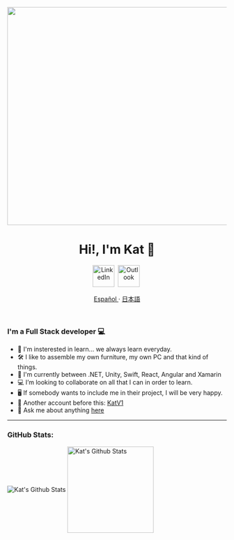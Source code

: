 <p align="center">
    <img align="center" alt="visitors" src="https://raw.githubusercontent.com/Lecraclav/Lecraclav/master/hotdog-batman.gif" width=2500  height= 500/>
</p>

<p>
  <h1 align="center"><b>Hi!, I'm Kat 🦇</b></h1>
</p>


<p align="center">
<a href="https://www.linkedin.com/in/katvalcarcel/"><img src="https://image.flaticon.com/icons/png/512/174/174857.png" height=50 alt="LinkedIn" /></a>&nbsp;
<a href="mailto:kat.valcarcel@live.com?subject=Hi%20Kat"><img src="https://upload.wikimedia.org/wikipedia/commons/thumb/b/b1/Outlook_hi-res_icon_%282019%29.svg/1200px-Outlook_hi-res_icon_%282019%29.svg.png" alt="Outlook" height=50/></a>&nbsp;
</p>
<p align="center">
    <a href="/docs/readme_es.md">Español </a>
    ·
    <a href="/docs/readme_jp.md">日本語</a>
</p>
  </br>
  
### I'm a Full Stack developer 💻

- 👀 I'm insterested in learn... we always learn everyday.
- 🛠 I like to assemble my own furniture, my own PC and that kind of things.
- 🌱 I'm currently between .NET, Unity, Swift, React, Angular and Xamarin
- 💻 I’m looking to collaborate on all that I can in order to learn. 
- 🖥 If somebody wants to include me in their project, I will be very happy. 
- 🐙 Another account before this: [KatV1](https://github.com/KatV1)
- 💬 Ask me about anything [here](https://github.com/Lecraclav/Lecraclav/issues)

---

### GitHub Stats:

<img align="center" alt="Kat's Github Stats" src="https://github-readme-stats.vercel.app/api?username=Lecraclav&show_icons=true&theme=material-palenight&locale" />

<img align="center" alt="Kat's Github Stats" src="https://github-readme-stats.vercel.app/api/top-langs/?username=Lecraclav&layout=compact&show_icons=true&theme=material-palenight&locale" height=198 />
